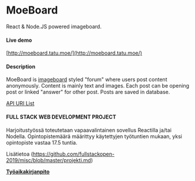 # MoeBoard
React &amp; Node.JS powered imageboard. 

#### Live demo
[http://moeboard.tatu.moe/](http://moeboard.tatu.moe/)

#### Description
MoeBoard is [imageboard](https://en.wikipedia.org/wiki/Imageboard) styled "forum" where users post content anonymously. 
Content is mainly text and images. Each post can be opening post or linked "answer" for other post. Posts are saved in database.

[API URI List](https://github.com/Tatatofly/MoeBoard/blob/master/pathList.md)

#### FULL STACK WEB DEVELOPMENT PROJECT
Harjoitustyössä toteutetaan vapaavalintainen sovellus Reactilla ja/tai Nodella.
Opintopistemäärä määrittyy käytettyjen työtuntien mukaan, yksi opintopiste vastaa 17.5 tuntia.

Lisätietoa (https://github.com/fullstackopen-2019/misc/blob/master/projekti.md)


[**Työaikakirjanpito**](https://github.com/Tatatofly/MoeBoard/blob/master/tuntikirjanpito.md)
